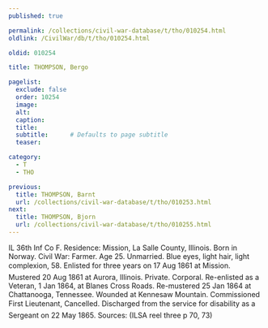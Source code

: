```yaml
---
published: true

permalink: /collections/civil-war-database/t/tho/010254.html
oldlink: /CivilWar/db/t/tho/010254.html

oldid: 010254

title: THOMPSON, Bergo

pagelist:
  exclude: false
  order: 10254
  image: 
  alt:
  caption:
  title:
  subtitle:      # Defaults to page subtitle
  teaser:

category: 
  - T 
  - THO

previous:
  title: THOMPSON, Barnt
  url: /collections/civil-war-database/t/tho/010253.html  
next:
  title: THOMPSON, Bjorn
  url: /collections/civil-war-database/t/tho/010255.html   
---
```

IL 36th Inf Co F. Residence: Mission, La Salle County, Illinois. Born in Norway. Civil War: Farmer. Age 25. Unmarried. Blue eyes, light hair, light complexion, 5&#146;8&#148;. Enlisted for three years on 17 Aug 1861 at Mission. Mustered 20 Aug 1861 at Aurora, Illinois. Private. Corporal. Re-enlisted as a Veteran, 1 Jan 1864, at Blanes Cross Roads. Re-mustered 25 Jan 1864 at Chattanooga, Tennessee. Wounded at Kennesaw Mountain. Commissioned First Lieutenant, &#147;Cancelled&#148;. Discharged from the service for disability as a Sergeant on 22 May 1865. Sources: (ILSA reel three p 70, 73)